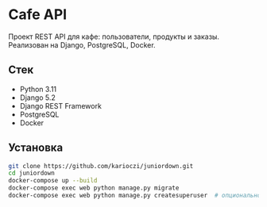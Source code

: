 # Cafe API

Проект REST API для кафе: пользователи, продукты и заказы. Реализован на Django, PostgreSQL, Docker.

## Стек

- Python 3.11  
- Django 5.2  
- Django REST Framework  
- PostgreSQL  
- Docker  

## Установка

```bash
git clone https://github.com/karioczi/juniordown.git
cd juniordown
docker-compose up --build
docker-compose exec web python manage.py migrate
docker-compose exec web python manage.py createsuperuser  # опционально
